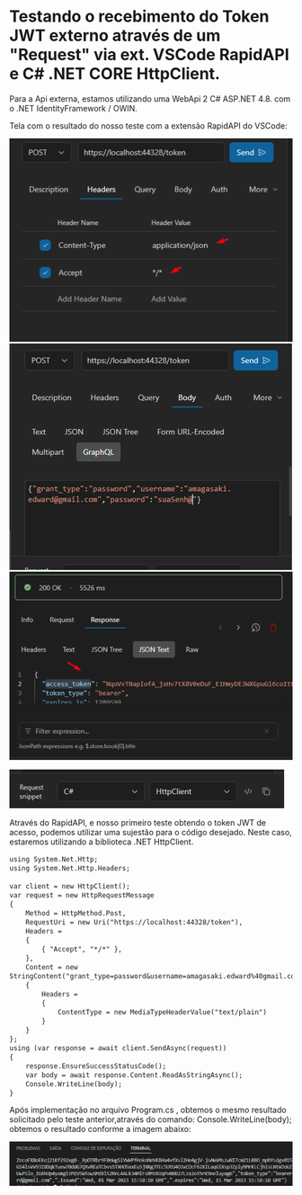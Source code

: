 

# Testando o recebimento do Token JWT externo através de um "Request" via ext. VSCode RapidAPI e C# .NET CORE HttpClient.

Para a Api externa, estamos utilizando uma WebApi 2 C# ASP.NET 4.8. com o .NET IdentityFramework / OWIN.

Tela com o resultado do nosso teste com a extensão RapidAPI do VSCode:

![Imagem 1](./img/img1.png "Imagem 1 desenvolvimento")
![Imagem 1](./img/img3.png "Imagem 1 desenvolvimento")
![Imagem 1](./img/img2.png "Imagem 1 desenvolvimento")

![Imagem 1](./img/img4.png "Imagem 1 desenvolvimento")

Através do RapidAPI, e nosso primeiro teste obtendo o token JWT de acesso, podemos utilizar uma sujestão para o código desejado. Neste caso, estaremos utilizando a biblioteca .NET HttpClient.

```
using System.Net.Http;
using System.Net.Http.Headers;

var client = new HttpClient();
var request = new HttpRequestMessage
{
    Method = HttpMethod.Post,
    RequestUri = new Uri("https://localhost:44328/token"),
    Headers =
    {
        { "Accept", "*/*" },
    },
    Content = new StringContent("grant_type=password&username=amagasaki.edward%40gmail.com&password=suaSenh@")
    {
        Headers =
        {
            ContentType = new MediaTypeHeaderValue("text/plain")
        }
    }
};
using (var response = await client.SendAsync(request))
{
    response.EnsureSuccessStatusCode();
    var body = await response.Content.ReadAsStringAsync();
    Console.WriteLine(body);
}
```
Após implementação no arquivo Program.cs , obtemos o mesmo resultado solicitado pelo teste anterior,através do comando: Console.WriteLine(body); obtemos o resultado conforme a imagem abaixo:

![Imagem 1](./img/img6.png "Imagem 1 desenvolvimento")
